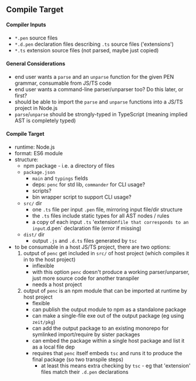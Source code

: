 ## Compile Target

#### Compiler Inputs
- `*.pen` source files
- `*.d.pen` declaration files describing `.ts` source files ('extensions')
- `*.ts` extension source files (not parsed, maybe just copied)

#### General Considerations
- end user wants a `parse` and an `unparse` function for the given PEN grammar, consumable from JS/TS code
- end user wants a command-line parser/unparser too? Do this later, or first?
- should be able to import the `parse` and `unparse` functions into a JS/TS project in Node.js
- `parse`/`unparse` should be strongly-typed in TypeScript (meaning implied AST is completely typed)

#### Compile Target
- runtime: Node.js
- format: ES6 module
- structure:
    - npm package - i.e. a directory of files
    - `package.json`
        - `main` and `typings` fields
        - deps: `penc` for std lib, `commander` for CLI usage?
        - scripts?
        - bin wrapper script to support CLI usage?
    - `src/` dir
        - one `.ts` file per input `.pen` file, mirroring input file/dir structure
        - the `.ts` files include static types for all AST nodes / rules
        - a copy of each input `.ts` 'extension` file that corresponds to an input `.d.pen` declaration file (error if missing)
    - `dist/` dir
        - output `.js` and `.d.ts` files generated by `tsc`
- to be consumable in a host JS/TS project, there are two options:
    1. output of `penc` get included in `src/` of host project (which compiles it in to the host project)
        - inflexible
        - with this option `penc` doesn't produce a working parser/unparser, just more source code for another transpiler
        - needs a host project
    2. output of `penc` is an npm module that can be imported at runtime by host project
        - flexible
        - can publish the output module to npm as a standalone package
        - can make a single-file exe out of the output package (eg using `zeit/pkg`)
        - can add the output package to an existing monorepo for symlinked import/require by sister packages
        - can embed the package within a single host package and list it as a local file dep
        - requires that `penc` itself embeds `tsc` and runs it to produce the final package (so two transpile steps)
            - at least this means extra checking by `tsc` - eg that 'extension' files match their `.d.pen` declarations
